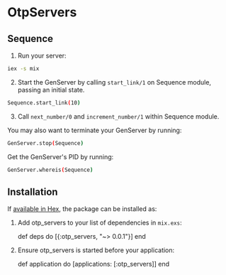 # OtpServers

## Sequence

1. Run your server:
```sh
iex -s mix
```

2. Start the GenServer by calling `start_link/1` on Sequence module,
passing an initial state.

```sh
Sequence.start_link(10)
```

3. Call `next_number/0` and `increment_number/1` within Sequence module.

You may also want to terminate your GenServer by running:
```sh
GenServer.stop(Sequence)
```

Get the GenServer's PID by running:
```sh
GenServer.whereis(Sequence)
```


## Installation

If [available in Hex](https://hex.pm/docs/publish), the package can be installed as:

  1. Add otp_servers to your list of dependencies in `mix.exs`:

        def deps do
          [{:otp_servers, "~> 0.0.1"}]
        end

  2. Ensure otp_servers is started before your application:

        def application do
          [applications: [:otp_servers]]
        end

